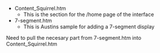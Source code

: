 * Content_Squirrel.htm
  * This is the section for the /home page of the interface
* 7-segment.htm
  * This is Austins sample for adding a 7-segment display

Need to pull the necesary part from 7-segment.htm into Content_Squirrel.htm